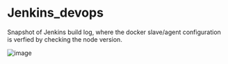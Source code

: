 # Jenkins_devops

Snapshot of Jenkins build log, where the docker slave/agent configuration is verfied by checking the node version.

![image](https://github.com/user-attachments/assets/ca48dae9-9bbe-4cd8-8e6a-c5d11c2786c5)
